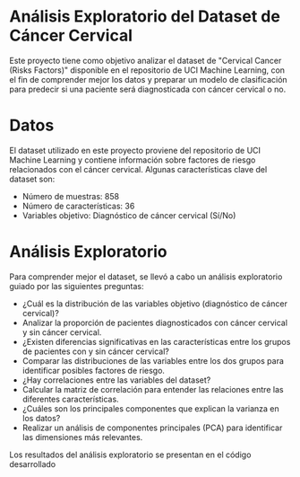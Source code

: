 # Análisis Exploratorio del Dataset de Cáncer Cervical
Este proyecto tiene como objetivo analizar el dataset de "Cervical Cancer (Risks Factors)" disponible en el repositorio de UCI Machine Learning, con el fin de comprender mejor los datos y preparar un modelo de clasificación para predecir si una paciente será diagnosticada con cáncer cervical o no.

# Datos
El dataset utilizado en este proyecto proviene del repositorio de UCI Machine Learning y contiene información sobre factores de riesgo relacionados con el cáncer cervical. Algunas características clave del dataset son:

- Número de muestras: 858
- Número de características: 36
- Variables objetivo: Diagnóstico de cáncer cervical (Sí/No)

# Análisis Exploratorio
Para comprender mejor el dataset, se llevó a cabo un análisis exploratorio guiado por las siguientes preguntas:

- ¿Cuál es la distribución de las variables objetivo (diagnóstico de cáncer cervical)?
- Analizar la proporción de pacientes diagnosticados con cáncer cervical y sin cáncer cervical.
- ¿Existen diferencias significativas en las características entre los grupos de pacientes con y sin cáncer cervical?
- Comparar las distribuciones de las variables entre los dos grupos para identificar posibles factores de riesgo.
- ¿Hay correlaciones entre las variables del dataset?
- Calcular la matriz de correlación para entender las relaciones entre las diferentes características.
- ¿Cuáles son los principales componentes que explican la varianza en los datos?
- Realizar un análisis de componentes principales (PCA) para identificar las dimensiones más relevantes.

Los resultados del análisis exploratorio se presentan en el código desarrollado
